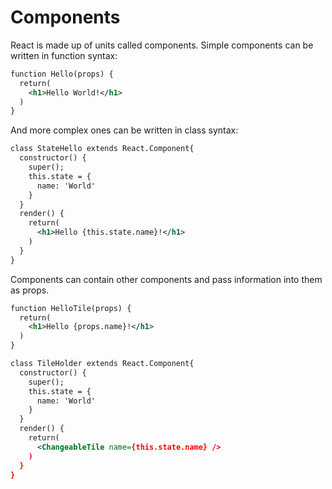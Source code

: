# Components

React is made up of units called components. Simple components can be written in function syntax:

```xml
function Hello(props) {
  return(
    <h1>Hello World!</h1>
  )
}
```

And more complex ones can be written in class syntax:
```xml
class StateHello extends React.Component{
  constructor() {
    super();
    this.state = {
      name: 'World'
    }
  }
  render() {
    return(
      <h1>Hello {this.state.name}!</h1>
    )
  }
}
```

Components can contain other components and pass information into them as props.
```xml
function HelloTile(props) {
  return(
    <h1>Hello {props.name}!</h1>
  )
}

class TileHolder extends React.Component{
  constructor() {
    super();
    this.state = {
      name: 'World'
    }
  }
  render() {
    return(
      <ChangeableTile name={this.state.name} />
    )
  }
}
```

